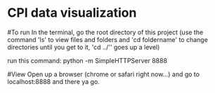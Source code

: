 CPI data visualization
================

#To run
In the terminal, go the root directory of this project (use the command 'ls' to view files and folders and 'cd foldername' to change directories until you get to it, 'cd ../'' goes up a level)

run this command: python -m SimpleHTTPServer 8888

#View
Open up a browser (chrome or safari right now...) and go to localhost:8888 and there ya go.